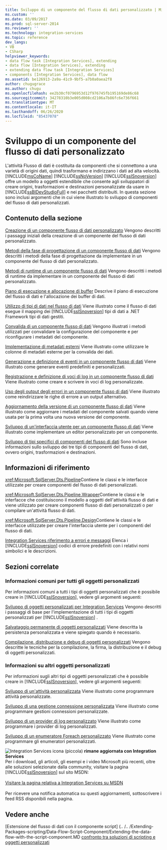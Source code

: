 ```yaml
---
title: Sviluppo di un componente del flusso di dati personalizzato | Microsoft Docs
ms.custom: ''
ms.date: 03/09/2017
ms.prod: sql-server-2014
ms.reviewer: ''
ms.technology: integration-services
ms.topic: reference
dev_langs:
- VB
- CSharp
helpviewer_keywords:
- data flow task [Integration Services], extending
- data flow [Integration Services], extending
- extending data flow task [Integration Services]
- components [Integration Services], data flow
ms.assetid: be126913-2a9a-41c9-9bf5-a7b0a0aea2f8
author: chugugrace
ms.author: chugu
ms.openlocfilehash: ee2b30cf0796953d12f976745fb195169de86c68
ms.sourcegitcommit: 34278310b3e005d008cd2106a7b86fc6e736f661
ms.translationtype: MT
ms.contentlocale: it-IT
ms.lasthandoff: 06/26/2020
ms.locfileid: "85437078"
---
```

# <a name="developing-a-custom-data-flow-component"></a>Sviluppo di un componente del flusso di dati personalizzato
  L'attività Flusso di dati è costituita da componenti che si connettono a una varietà di origini dati, quindi trasformano e indirizzano i dati ad alta velocità. [!INCLUDE[msCoName](../../../includes/msconame-md.md)] [!INCLUDE[ssNoVersion](../../../includes/ssnoversion-md.md)] [!INCLUDE[ssISnoversion](../../../includes/ssisnoversion-md.md)] offre un modello a oggetti estendibile che consente agli sviluppatori di creare origini, trasformazioni e destinazioni personalizzate da usare in [!INCLUDE[ssBIDevStudioFull](../../../includes/ssbidevstudiofull-md.md)] e nei pacchetti distribuiti. In questa sezione sono inclusi argomenti che in cui viene illustrato lo sviluppo di componenti del flusso di dati personalizzati.

## <a name="in-this-section"></a>Contenuto della sezione
 [Creazione di un componente flusso di dati personalizzato](creating-a-custom-data-flow-component.md) Vengono descritti i passaggi iniziali della creazione di un componente del flusso di dati personalizzato.

 [Metodi della fase di progettazione di un componente flusso di dati](design-time-methods-of-a-data-flow-component.md) Vengono descritti i metodi della fase di progettazione da implementare in un componente del flusso di dati personalizzato.

 [Metodi di runtime di un componente flusso di dati](run-time-methods-of-a-data-flow-component.md) Vengono descritti i metodi di runtime da implementare in un componente del flusso di dati personalizzato.

 [Piano di esecuzione e allocazione di buffer](execution-plan-and-buffer-allocation.md) Descrive il piano di esecuzione del flusso di dati e l'allocazione dei buffer di dati.

 [Utilizzo di tipi di dati nel flusso di dati](working-with-data-types-in-the-data-flow.md) Viene illustrato come il flusso di dati esegue il mapping dei [!INCLUDE[ssISnoversion](../../../includes/ssisnoversion-md.md)] tipi di dati a .NET Framework tipi di dati gestiti.

 [Convalida di un componente flusso di dati](validating-a-data-flow-component.md) Vengono illustrati i metodi utilizzati per convalidare la configurazione del componente e per riconfigurare i metadati del componente.

 [Implementazione di metadati esterni](implementing-external-metadata.md) Viene illustrato come utilizzare le colonne di metadati esterne per la convalida dei dati.

 [Generazione e definizione di eventi in un componente flusso di dati](raising-and-defining-events-in-a-data-flow-component.md) Viene illustrato come generare eventi predefiniti e personalizzati.

 [Registrazione e definizione di voci di log in un componente flusso di dati](logging-and-defining-log-entries-in-a-data-flow-component.md) Viene illustrato come creare e scrivere in voci di log personalizzate.

 [Uso degli output degli errori in un componente flusso di dati](using-error-outputs-in-a-data-flow-component.md) Viene illustrato come reindirizzare le righe di errore a un output alternativo.

 [Aggiornamento della versione di un componente flusso di dati](upgrading-the-version-of-a-data-flow-component.md) Viene illustrato come aggiornare i metadati del componente salvati quando viene usata per la prima volta una nuova versione del componente.

 [Sviluppo di un'interfaccia utente per un componente flusso di dati](developing-a-user-interface-for-a-data-flow-component.md) Viene illustrato come implementare un editor personalizzato per un componente.

 [Sviluppo di tipi specifici di componenti del flusso di dati](../../extending-packages-custom-objects-data-flow-types/developing-specific-types-of-data-flow-components.md) Sono incluse informazioni sullo sviluppo dei tre tipi di componenti del flusso di dati, ovvero origini, trasformazioni e destinazioni.

## <a name="reference"></a>Informazioni di riferimento
 <xref:Microsoft.SqlServer.Dts.Pipeline>Contiene le classi e le interfacce utilizzate per creare componenti del flusso di dati personalizzati.

 <xref:Microsoft.SqlServer.Dts.Pipeline.Wrapper>Contiene le classi e le interfacce che costituiscono il modello a oggetti dell'attività flusso di dati e viene utilizzato per creare componenti flusso di dati personalizzati o per compilare un'attività flusso di dati.

 <xref:Microsoft.SqlServer.Dts.Pipeline.Design>Contiene le classi e le interfacce utilizzate per creare l'interfaccia utente per i componenti del flusso di dati.

 [Integration Services riferimento a errori e messaggi](../../integration-services-error-and-message-reference.md) Elenca i [!INCLUDE[ssISnoversion](../../../includes/ssisnoversion-md.md)] codici di errore predefiniti con i relativi nomi simbolici e le descrizioni.

## <a name="related-sections"></a>Sezioni correlate

### <a name="information-common-to-all-custom-objects"></a>Informazioni comuni per tutti gli oggetti personalizzati
 Per informazioni comuni a tutti i tipi di oggetti personalizzati che è possibile creare in [!INCLUDE[ssISnoversion](../../../includes/ssisnoversion-md.md)], vedere gli argomenti seguenti:

 [Sviluppo di oggetti personalizzati per Integration Services](../../extending-packages-custom-objects/developing-custom-objects-for-integration-services.md) Vengono descritti i passaggi di base per l'implementazione di tutti i tipi di oggetti personalizzati per [!INCLUDE[ssISnoversion](../../../includes/ssisnoversion-md.md)] .

 [Salvataggio permanente di oggetti personalizzati](../../extending-packages-custom-objects/persisting-custom-objects.md) Viene descritta la persistenza personalizzata e viene spiegato quando è necessario.

 [Compilazione, distribuzione e debug di oggetti personalizzati](../../extending-packages-custom-objects/building-deploying-and-debugging-custom-objects.md) Vengono descritte le tecniche per la compilazione, la firma, la distribuzione e il debug di oggetti personalizzati.

### <a name="information-about-other-custom-objects"></a>Informazioni su altri oggetti personalizzati
 Per informazioni sugli altri tipi di oggetti personalizzati che è possibile creare in [!INCLUDE[ssISnoversion](../../../includes/ssisnoversion-md.md)], vedere gli argomenti seguenti:

 [Sviluppo di un'attività personalizzata](../../extending-packages-custom-objects/task/developing-a-custom-task.md) Viene illustrato come programmare attività personalizzate.

 [Sviluppo di una gestione connessione personalizzata](../../extending-packages-custom-objects/connection-manager/developing-a-custom-connection-manager.md) Viene illustrato come programmare gestioni connessioni personalizzate.

 [Sviluppo di un provider di log personalizzato](../../extending-packages-custom-objects/log-provider/developing-a-custom-log-provider.md) Viene illustrato come programmare i provider di log personalizzati.

 [Sviluppo di un enumeratore Foreach personalizzato](../../extending-packages-custom-objects/foreach-enumerator/developing-a-custom-foreach-enumerator.md) Viene illustrato come programmare gli enumeratori personalizzati.

![Integration Services icona (piccola)](../../media/dts-16.gif "Icona di Integration Services (piccola)")  **rimane aggiornata con Integration Services**<br /> Per i download, gli articoli, gli esempi e i video Microsoft più recenti, oltre alle soluzioni selezionate dalla community, visitare la pagina [!INCLUDE[ssISnoversion](../../../includes/ssisnoversion-md.md)] sul sito MSDN:<br /><br /> [Visitare la pagina relativa a Integration Services su MSDN](https://go.microsoft.com/fwlink/?LinkId=136655)<br /><br /> Per ricevere una notifica automatica su questi aggiornamenti, sottoscrivere i feed RSS disponibili nella pagina.

## <a name="see-also"></a>Vedere anche
 [Estensione del flusso di dati con il componente script] (.. /.. /Extending-Packages-scripting/Data-Flow-Script-Component/Extending-the-data-flow-with-the-script-component.MD [confronto tra soluzioni di scripting e oggetti personalizzati](../../extending-packages-scripting/comparing-scripting-solutions-and-custom-objects.md)


